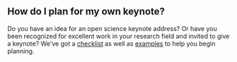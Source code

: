 ## How do I plan for my own keynote? 

Do you have an idea for an open science keynote address? Or have you been recognized for excellent work in your research field and invited to give a keynote? We've got a [checklist](./keynote_checklist.md) as well as [examples](/docs/Area2_Capacity_Sharing/Activity_Templates/keynote) to help you begin planning. 
